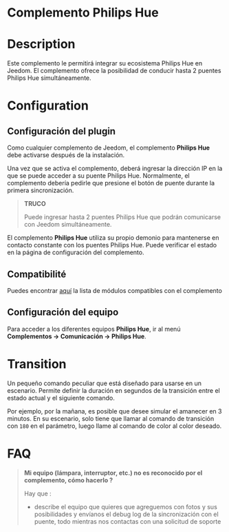 # Complemento Philips Hue

# Description

Este complemento le permitirá integrar su ecosistema Philips Hue en Jeedom. El complemento ofrece la posibilidad de conducir hasta 2 puentes Philips Hue simultáneamente.

# Configuration

## Configuración del plugin

Como cualquier complemento de Jeedom, el complemento **Philips Hue** debe activarse después de la instalación.

Una vez que se activa el complemento, deberá ingresar la dirección IP en la que se puede acceder a su puente Philips Hue. Normalmente, el complemento debería pedirle que presione el botón de puente durante la primera sincronización.

>**TRUCO**
>
>Puede ingresar hasta 2 puentes Philips Hue que podrán comunicarse con Jeedom simultáneamente.

El complemento **Philips Hue** utiliza su propio demonio para mantenerse en contacto constante con los puentes Philips Hue. Puede verificar el estado en la página de configuración del complemento.


## Compatibilité

Puedes encontrar [aquí](https://compatibility.jeedom.com/index.php?v=d&p=home&plugin=philipsHue) la lista de módulos compatibles con el complemento

## Configuración del equipo

Para acceder a los diferentes equipos **Philips Hue**, ir al menú **Complementos → Comunicación → Philips Hue**.

# Transition

Un pequeño comando peculiar que está diseñado para usarse en un escenario. Permite definir la duración en segundos de la transición entre el estado actual y el siguiente comando.

Por ejemplo, por la mañana, es posible que desee simular el amanecer en 3 minutos. En su escenario, solo tiene que llamar al comando de transición con ``180`` en el parámetro, luego llame al comando de color al color deseado.

# FAQ

> **Mi equipo (lámpara, interruptor, etc.) no es reconocido por el complemento, cómo hacerlo ?**
>
> Hay que :
> - describe el equipo que quieres que agreguemos con fotos y sus posibilidades y envíanos el debug log de la sincronización con el puente, todo mientras nos contactas con una solicitud de soporte